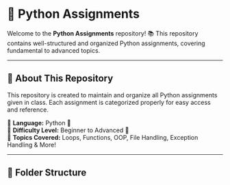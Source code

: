 # 🐍 Python Assignments  

Welcome to the **Python  Assignments** repository! 📚 This repository contains well-structured and organized Python assignments, covering fundamental to advanced topics.

---

## 📖 About This Repository  
This repository is created to maintain and organize all Python assignments given in class. Each assignment is categorized properly for easy access and reference.  

🔹 **Language:** Python 🐍  
🔹 **Difficulty Level:** Beginner to Advanced 🚀  
🔹 **Topics Covered:** Loops, Functions, OOP, File Handling, Exception Handling & More!  

---

## 📂 Folder Structure  
